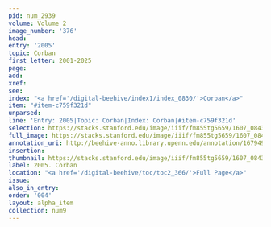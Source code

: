 ```yaml
---
pid: num_2939
volume: Volume 2
image_number: '376'
head:
entry: '2005'
topic: Corban
first_letter: 2001-2025
page:
add:
xref:
see:
index: "<a href='/digital-beehive/index1/index_0830/'>Corban</a>"
item: "#item-c759f321d"
unparsed:
line: 'Entry: 2005|Topic: Corban|Index: Corban|#item-c759f321d'
selection: https://stacks.stanford.edu/image/iiif/fm855tg5659/1607_0843/912,1709,2656,233/full/0/default.jpg
full_image: https://stacks.stanford.edu/image/iiif/fm855tg5659/1607_0843/full/full/0/default.jpg
annotation_uri: http://beehive-anno.library.upenn.edu/annotation/1679492382374
insertion:
thumbnail: https://stacks.stanford.edu/image/iiif/fm855tg5659/1607_0843/912,1709,600,180/250,/0/default.jpg
label: 2005. Corban
location: "<a href='/digital-beehive/toc/toc2_366/'>Full Page</a>"
issue:
also_in_entry:
order: '004'
layout: alpha_item
collection: num9
---
```


